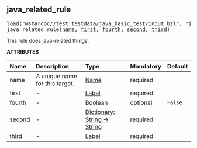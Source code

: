 <!-- Generated with Stardoc: http://skydoc.bazel.build -->



<a id="java_related_rule"></a>

## java_related_rule

<pre>
load("@stardoc//test:testdata/java_basic_test/input.bzl", "java_related_rule")
java_related_rule(<a href="#java_related_rule-name">name</a>, <a href="#java_related_rule-first">first</a>, <a href="#java_related_rule-fourth">fourth</a>, <a href="#java_related_rule-second">second</a>, <a href="#java_related_rule-third">third</a>)
</pre>

This rule does java-related things.

**ATTRIBUTES**


| Name  | Description | Type | Mandatory | Default |
| :------------- | :------------- | :------------- | :------------- | :------------- |
| <a id="java_related_rule-name"></a>name |  A unique name for this target.   | <a href="https://bazel.build/concepts/labels#target-names">Name</a> | required |  |
| <a id="java_related_rule-first"></a>first |  -   | <a href="https://bazel.build/concepts/labels">Label</a> | required |  |
| <a id="java_related_rule-fourth"></a>fourth |  -   | Boolean | optional |  `False`  |
| <a id="java_related_rule-second"></a>second |  -   | <a href="https://bazel.build/rules/lib/dict">Dictionary: String -> String</a> | required |  |
| <a id="java_related_rule-third"></a>third |  -   | <a href="https://bazel.build/concepts/labels">Label</a> | required |  |


